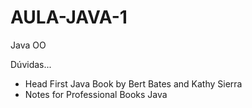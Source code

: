 # AULA-JAVA-1

Java OO

Dúvidas...

- Head First Java
Book by Bert Bates and Kathy Sierra
- Notes for Professional Books Java
